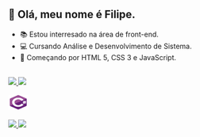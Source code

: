 ## 👋 Olá, meu nome é Filipe.
- 📚 Estou interresado na área de front-end.
- 💻 Cursando Análise e Desenvolvimento de Sistema.
- 📖 Começando por HTML 5, CSS 3 e JavaScript.

<div style="display=inline block"><br>
  <a href="https://github.com/fkaisergd">
  <img height="160em" src="https://github-readme-stats.vercel.app/api?username=fkaisergd&show_icons=true&theme=shades-of-purple&include_a11_commits=true&count_private=true"/>
  <img height="150cm" src="https://github-readme-stats.vercel.app/api/top-langs/?username=fkaisergd&layout=compact&langs_count=16&theme=shades-of-purple&border_color=purple"/>
<div>
  
<div style="display=inline block"><br>
  <img allign="center" alt="Filipe-Csharp" height="30" width="40" src="https://raw.githubusercontent.com/devicons/devicon/master/icons/csharp/csharp-original.svg">
<div> <br>
    
<div>
  <a href="https://instagram.com/lip_lacerda" target="_blank"><img src="https://img.shields.io/badge/Instagram-E4405F?style=for-the-badge&logo=instagram&logoColor=white">
  <a href="https://www.linkedin.com/in/filipe-lacerda-7b6136234" target="_blank"><img src="https://img.shields.io/badge/LinkedIn-0077B5?style=for-the-badge&logo=linkedin&logoColor=white">
